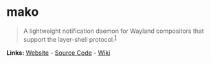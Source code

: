 # mako

> A lightweight notification daemon for Wayland compositors that support the layer-shell protocol.<sup>[1][desc]</sup>

**Links:** [Website][site] - [Source Code][code] - [Wiki][wiki]

[site]: https://wayland.emersion.fr/mako
[desc]: https://wayland.emersion.fr/mako
[code]: https://github.com/emersion/mako
[wiki]: https://github.com/emersion/mako/wiki
